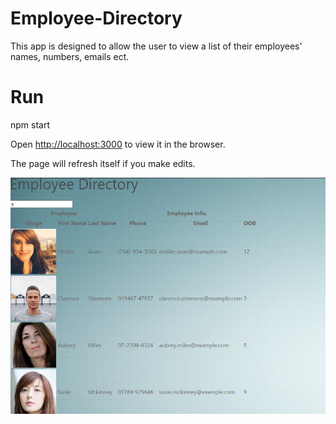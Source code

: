 # Employee-Directory
This app is designed to allow the user to view a list of their employees' names, numbers, emails ect.

# Run
npm start

Open [http://localhost:3000](http://localhost:3000) to view it in the browser.

The page will refresh itself if you make edits.<br />

![Image](Screenshot.png)

